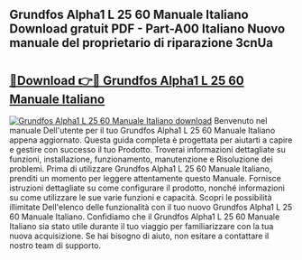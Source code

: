 ## Grundfos Alpha1 L 25 60 Manuale Italiano Download gratuit PDF - Part-A00 Italiano Nuovo manuale del proprietario di riparazione 3cnUa

# <h2><a href="http://dfg8m6.blite.top/?on=Grundfos+Alpha1+L+25+60+Manuale+Italiano">🔗Download 👉🔴 Grundfos Alpha1 L 25 60 Manuale Italiano</a></h2>

[![Grundfos Alpha1 L 25 60 Manuale Italiano download](https://i.imgur.com/lujVjoI.png)](http://dfg8m6.blite.top/?on=Grundfos+Alpha1+L+25+60+Manuale+Italiano)
Benvenuto nel manuale Dell'utente per il tuo Grundfos Alpha1 L 25 60 Manuale Italiano appena aggiornato. Questa guida completa è progettata per aiutarti a capire e gestire con successo il tuo Prodotto. Troverai informazioni dettagliate su funzioni, installazione, funzionamento, manutenzione e Risoluzione dei problemi. Prima di utilizzare Grundfos Alpha1 L 25 60 Manuale Italiano, prenditi un momento per leggere attentamente questo Manuale. Fornisce istruzioni dettagliate su come configurare il prodotto, nonché informazioni su come utilizzare le sue varie funzioni e capacità. Scopri le possibilità illimitate Dell'elenco delle funzionalità con il tuo nuovo Grundfos Alpha1 L 25 60 Manuale Italiano. Confidiamo che il Grundfos Alpha1 L 25 60 Manuale Italiano sia stato utile durante il tuo viaggio per familiarizzare con la tua nuova acquisizione. Se hai bisogno di aiuto, non esitare a contattare il nostro team di supporto.
